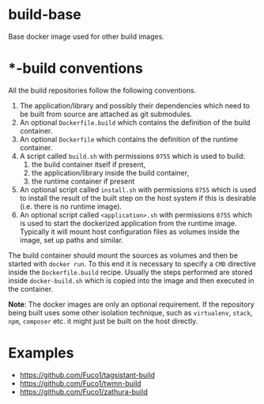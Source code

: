 # build-base

Base docker image used for other build images.

# *-build conventions

All the build repositories follow the following conventions.

1. The application/library and possibly their dependencies which need to be built from source are attached as git submodules.
2. An optional `Dockerfile.build` which contains the definition of the build container.
3. An optional `Dockerfile` which contains the definition of the runtime container.
4. A script called `build.sh` with permissions `0755` which is used to build:
    1. the build container itself if present,
    2. the application/library inside the build container,
    3. the runtime container if present
5. An optional script called `install.sh` with permissions `0755` which is used to install the result of the built step on the host system if this is desirable (i.e. there is no runtime image).
6. An optional script called `<application>.sh` with permissions `0755` which is used to start the dockerized application from the runtime image.  Typically it will mount host configuration files as volumes inside the image, set up paths and similar.

The build container should mount the sources as volumes and then be started with `docker run`.  To this end it is necessary to specify a `CMD` directive inside the `Dockerfile.build` recipe.  Usually the steps performed are stored inside `docker-build.sh` which is copied into the image and then executed in the container.

**Note**: The docker images are only an optional requirement.  If the repository being built uses some other isolation technique, such as `virtualenv`, `stack`, `npm`, `composer` etc. it might just be built on the host directly.

# Examples

* https://github.com/Fuco1/tagsistant-build
* https://github.com/Fuco1/twmn-build
* https://github.com/Fuco1/zathura-build
